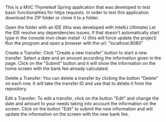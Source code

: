 This is a MVC Thymeleaf Spring application that was developed to test basic functionalities for https requests.
In order to test this application download the ZIP folder or clone it to a folder.

Open the folder with an IDE (this was developed with IntelliJ Ultimate)
Let the IDE resolve any dependencies issues, if that doesn't automatically start type in the console
mvn clean install -U (this will force update the project)
Run the program and open a browser with the url: "localhost:8080"

Create a Transfer:
Click "Create a new transfer" button to start a new transfer. Select a date and an amount according the information given in the page.
Click on the "Submit" button and it will show the information on the home screen with the bank fee already calculated.

Delete a Transfer:
You can delete a transfer by clicking the button "Delete" on each row. It will take the transfer ID and use that to delete it from the repository.

Edit a Transfer:
To edit a transfer, click on the button "Edit" and change the date and amount to your needs taking into account the information on the screen.
Click on the button "Edit" to submit the new information and will update the information on the screen with the new bank fee.
